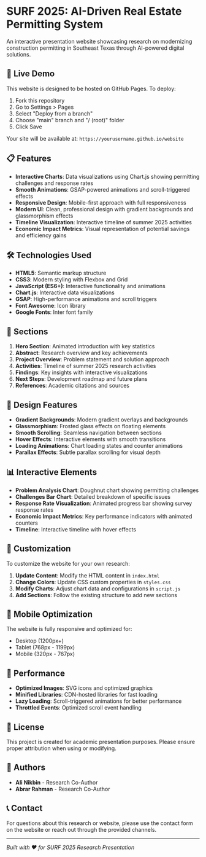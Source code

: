# SURF 2025: AI-Driven Real Estate Permitting System

An interactive presentation website showcasing research on modernizing construction permitting in Southeast Texas through AI-powered digital solutions.

## 🚀 Live Demo

This website is designed to be hosted on GitHub Pages. To deploy:

1. Fork this repository
2. Go to Settings > Pages
3. Select "Deploy from a branch"
4. Choose "main" branch and "/ (root)" folder
5. Click Save

Your site will be available at: `https://yourusername.github.io/website`

## 📋 Features

- **Interactive Charts**: Data visualizations using Chart.js showing permitting challenges and response rates
- **Smooth Animations**: GSAP-powered animations and scroll-triggered effects
- **Responsive Design**: Mobile-first approach with full responsiveness
- **Modern UI**: Clean, professional design with gradient backgrounds and glassmorphism effects
- **Timeline Visualization**: Interactive timeline of summer 2025 activities
- **Economic Impact Metrics**: Visual representation of potential savings and efficiency gains

## 🛠️ Technologies Used

- **HTML5**: Semantic markup structure
- **CSS3**: Modern styling with Flexbox and Grid
- **JavaScript (ES6+)**: Interactive functionality and animations
- **Chart.js**: Interactive data visualizations
- **GSAP**: High-performance animations and scroll triggers
- **Font Awesome**: Icon library
- **Google Fonts**: Inter font family

## 📱 Sections

1. **Hero Section**: Animated introduction with key statistics
2. **Abstract**: Research overview and key achievements
3. **Project Overview**: Problem statement and solution approach
4. **Activities**: Timeline of summer 2025 research activities
5. **Findings**: Key insights with interactive visualizations
6. **Next Steps**: Development roadmap and future plans
7. **References**: Academic citations and sources

## 🎨 Design Features

- **Gradient Backgrounds**: Modern gradient overlays and backgrounds
- **Glassmorphism**: Frosted glass effects on floating elements
- **Smooth Scrolling**: Seamless navigation between sections
- **Hover Effects**: Interactive elements with smooth transitions
- **Loading Animations**: Chart loading states and counter animations
- **Parallax Effects**: Subtle parallax scrolling for visual depth

## 📊 Interactive Elements

- **Problem Analysis Chart**: Doughnut chart showing permitting challenges
- **Challenges Bar Chart**: Detailed breakdown of specific issues
- **Response Rate Visualization**: Animated progress bar showing survey response rates
- **Economic Impact Metrics**: Key performance indicators with animated counters
- **Timeline**: Interactive timeline with hover effects

## 🔧 Customization

To customize the website for your own research:

1. **Update Content**: Modify the HTML content in `index.html`
2. **Change Colors**: Update CSS custom properties in `styles.css`
3. **Modify Charts**: Adjust chart data and configurations in `script.js`
4. **Add Sections**: Follow the existing structure to add new sections

## 📱 Mobile Optimization

The website is fully responsive and optimized for:
- Desktop (1200px+)
- Tablet (768px - 1199px)
- Mobile (320px - 767px)

## 🚀 Performance

- **Optimized Images**: SVG icons and optimized graphics
- **Minified Libraries**: CDN-hosted libraries for fast loading
- **Lazy Loading**: Scroll-triggered animations for better performance
- **Throttled Events**: Optimized scroll event handling

## 📄 License

This project is created for academic presentation purposes. Please ensure proper attribution when using or modifying.

## 👥 Authors

- **Ali Nikbin** - Research Co-Author
- **Abrar Rahman** - Research Co-Author

## 📞 Contact

For questions about this research or website, please use the contact form on the website or reach out through the provided channels.

---

*Built with ❤️ for SURF 2025 Research Presentation*
